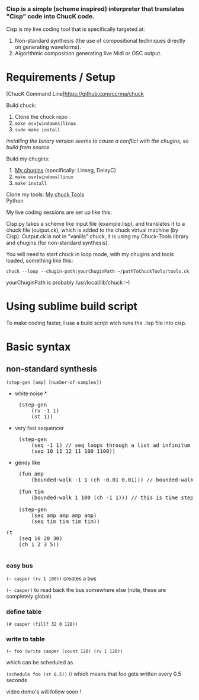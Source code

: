 ### Cisp is a simple (scheme inspired) interpreter that translates "Cisp" code into ChucK code.

Cisp is my live coding tool that is specifically targeted at:
1. Non-standard synthesis (the use of compositional techniques directly on generating waveforms).
2. Algorithmic composition generating live Midi or OSC output.

# Requirements / Setup

[ChucK Command Line]https://github.com/ccrma/chuck<br>

Build chuck:
1. Clone the chuck repo
2. `make osx|windowns|linux`
3. `sudo make install`

*installing the binary version seems to cause a conflict with the chugins, so build from source.*

Build my chugins:
1. [My chugins](https://github.com/casperschipper/chugins-2019) (specifically: Linseg, DelayC)<br> 
2. `make osx|windows|linux`
3. `make install`

Clone my tools:
[My chuck Tools](https://github.com/casperschipper/ChucK-Tools)<br>
Python

My live coding sessions are set up like this:

Cisp.py takes a scheme like input file (example.lisp), and translates it to a chuck file (output.ck), which is added to the chuck virtual machine (by Cisp). Output.ck is not in "vanilla" chuck, it is using my Chuck-Tools library and chugins (for non-standard synthesis).

You will need to start chuck in loop mode, with my chugins and tools loaded, something like this:

`chuck --loop --chugin-path:yourChuginPath ~/pathToChuckTools/tools.ck`

yourChuginPath is probably /usr/local/lib/chuck :-)

# Using sublime build script

To make coding faster, I use a build script wich runs the .lisp file into cisp.

# Basic syntax

## non-standard synthesis


`(step-gen [amp] [number-of-samples])`


* white noise *
<pre>
	(step-gen 
  		(rv -1 1) 
  		(st 1))</pre>


* very fast sequencer
<pre>
	(step-gen
  		(seq -1 1) // seq loops through a list ad infinitum -1 1 -1 1 -1 1 etc..
  		(seq 10 11 12 11 100 1100)) 
</pre>
* gendy like

<pre>
	(fun amp
		(bounded-walk -1 1 (ch -0.01 0.01))) // bounded-walk min max step

	(fun tim
		(bounded-walk 1 100 (ch -1 1))) // this is time steps

	(step-gen
		(seq amp amp amp amp)
		(seq tim tim tim tim)) 
</pre>

<pre>
(t
	(seq 10 20 30)
	(ch 1 2 3 5))
	
</pre>

### easy bus


`(~ casper (rv 1 100))` creates a bus

`(~ casper)` to read back the bus somewhere else (note, these are completely global)

### define table

`(# casper (fillf 32 0 128))`

### write to table

`(~ foo (write casper (count 128) (rv 1 128))`

which can be scheduled as

`(schedule foo (st 0.5))` // which means that foo gets written every 0.5 seconds

video demo's will follow soon !


